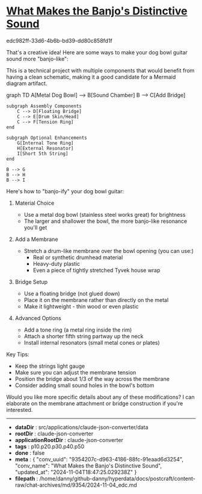 # [What Makes the Banjo's Distinctive Sound](https://claude.ai/chat/9354207c-d963-4186-88fc-91eaad6d3254)

edc982ff-33d6-4b6b-bd39-dd80c858fd1f

 That's a creative idea! Here are some ways to make your dog bowl guitar sound more "banjo-like":

<antThinking>This is a technical project with multiple components that would benefit from having a clean schematic, making it a good candidate for a Mermaid diagram artifact.</antThinking>

<antArtifact identifier="dog-bowl-banjo" type="application/vnd.ant.mermaid" title="Dog Bowl Banjo-Guitar Construction Diagram">
graph TD
    A[Metal Dog Bowl] --> B[Sound Chamber]
    B --> C[Add Bridge]
    
    subgraph Assembly Components
        C --> D[Floating Bridge]
        C --> E[Drum Skin/Head]
        C --> F[Tension Ring]
    end
    
    subgraph Optional Enhancements
        G[Internal Tone Ring]
        H[External Resonator]
        I[Short 5th String]
    end
    
    B --> G
    B --> H
    B --> I
</antArtifact>

Here's how to "banjo-ify" your dog bowl guitar:

1. Material Choice
   - Use a metal dog bowl (stainless steel works great) for brightness
   - The larger and shallower the bowl, the more banjo-like resonance you'll get

2. Add a Membrane
   - Stretch a drum-like membrane over the bowl opening (you can use:)
     * Real or synthetic drumhead material
     * Heavy-duty plastic
     * Even a piece of tightly stretched Tyvek house wrap

3. Bridge Setup
   - Use a floating bridge (not glued down)
   - Place it on the membrane rather than directly on the metal
   - Make it lightweight - thin wood or even plastic

4. Advanced Options
   - Add a tone ring (a metal ring inside the rim)
   - Attach a shorter fifth string partway up the neck
   - Install internal resonators (small metal cones or plates)

Key Tips:
- Keep the strings light gauge
- Make sure you can adjust the membrane tension
- Position the bridge about 1/3 of the way across the membrane
- Consider adding small sound holes in the bowl's bottom

Would you like more specific details about any of these modifications? I can elaborate on the membrane attachment or bridge construction if you're interested.

---

* **dataDir** : src/applications/claude-json-converter/data
* **rootDir** : claude-json-converter
* **applicationRootDir** : claude-json-converter
* **tags** : p10.p20.p30.p40.p50
* **done** : false
* **meta** : {
  "conv_uuid": "9354207c-d963-4186-88fc-91eaad6d3254",
  "conv_name": "What Makes the Banjo's Distinctive Sound",
  "updated_at": "2024-11-04T18:47:25.029238Z"
}
* **filepath** : /home/danny/github-danny/hyperdata/docs/postcraft/content-raw/chat-archives/md/9354/2024-11-04_edc.md